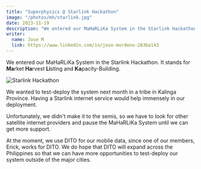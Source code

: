 ```yaml
---
title: "Superphysics @ Starlink Hackathon"
image: "/photos/mh/starlink.jpg"
date: 2023-11-19
description: "We entered our MaHaRLiKa System in the Starlink Hackathon"
writer:
  name: Jose M
  link: https://www.linkedin.com/in/jose-mordeno-283ba143
---
```


We entered our MaHaRLiKa System in the Starlink Hackathon. It stands for **Ma**rket **Ha**rvest **Li**sting and **Ka**pacity-Building.

![Starlink Hackathon](/photos/mh/starlink.jpg)

We wanted to test-deploy the system next month in a tribe in Kalinga Province.  Having a Starlink internet service would help immensely in our deployment. 

Unfortunately, we didn't make it to the semis, so we have to look for other satellite internet providers and pause the MaHaRLiKa System until we can get more support.

At the moment, we use DITO for our mobile data, since one of our members, Erick, works for DITO. We do hope that DITO will expand across the Philippines so that we can have more opportunities to test-deploy our system outside of the major cities.

<!-- At the moment, we have no choice but to test the offline version of the MaHaRLiKa System in rural areas using points-cards. -->


<!-- Our boycott suppliers are:
- AWS
- Starlink -->


